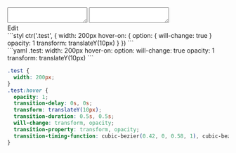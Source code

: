 <div data-size="275" class="code-cont" data-example="will-change">
    <div class="code">
        <div class="code-wrap">
            <textarea id="stylus"></textarea>
            <textarea id="css"></textarea>
            <div class="edit-code">
                <span>Edit</span>
            </div>
        </div>
    </div>
</div>

<div data-size="275" data-examples="stylus"></div>
```styl
ctr('.test', {
  width: 200px
  hover-on: {
    option: {
      will-change: true
    }
    opacity: 1
    transform: translateY(10px)
  }
})
```

<div data-size="275" data-examples="yaml"></div>
```yaml
.test:
  width: 200px
  hover-on:
    option:
      will-change: true
    opacity: 1
    transform: translateY(10px)
```

```css
.test {
  width: 200px;
}
.test:hover {
  opacity: 1;
  transition-delay: 0s, 0s;
  transform: translateY(10px);
  transition-duration: 0.5s, 0.5s;
  will-change: transform, opacity;
  transition-property: transform, opacity;
  transition-timing-function: cubic-bezier(0.42, 0, 0.58, 1), cubic-bezier(0.42, 0, 0.58, 1);
}
```
<div class="cf"></div>
